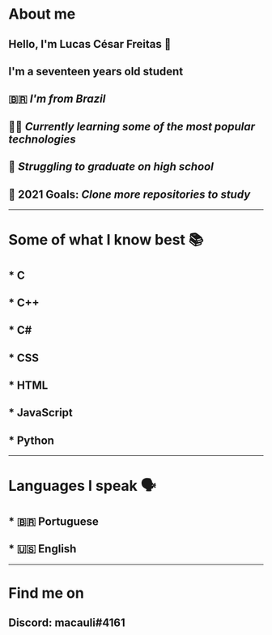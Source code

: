 # About me
  ## Hello, I'm **Lucas César Freitas** 👋

  ## I'm a seventeen years old student
  ##  🇧🇷 *I'm from Brazil*
  ##  👨‍💻 *Currently learning some of the most popular technologies*
  ##  🤯 *Struggling to graduate on high school*
  ##  🎯 **2021 Goals:** *Clone more repositories to study*
  
<hr>

# Some of what I know best 📚

 ## * C
 ## * C++
 ## * C#
 ## * CSS
 ## * HTML
 ## * JavaScript
 ## * Python

<hr>

# Languages I speak 🗣️

 ## * 🇧🇷 Portuguese
 ## * 🇺🇸 English

<hr>

# Find me on

 ## **Discord**: macauli#4161
